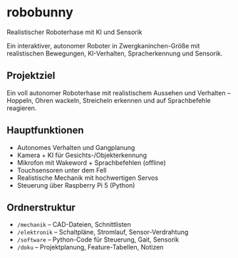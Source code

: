 # robobunny
Realistischer Roboterhase mit KI und Sensorik

Ein interaktiver, autonomer Roboter in Zwergkaninchen-Größe mit realistischen Bewegungen, KI-Verhalten, Spracherkennung und Sensorik.

## Projektziel
Ein voll autonomer Roboterhase mit realistischem Aussehen und Verhalten – Hoppeln, Ohren wackeln, Streicheln erkennen und auf Sprachbefehle reagieren.

## Hauptfunktionen
- Autonomes Verhalten und Gangplanung
- Kamera + KI für Gesichts-/Objekterkennung
- Mikrofon mit Wakeword + Sprachbefehlen (offline)
- Touchsensoren unter dem Fell
- Realistische Mechanik mit hochwertigen Servos
- Steuerung über Raspberry Pi 5 (Python)

## Ordnerstruktur
- `/mechanik` – CAD-Dateien, Schnittlisten
- `/elektronik` – Schaltpläne, Stromlauf, Sensor-Verdrahtung
- `/software` – Python-Code für Steuerung, Gait, Sensorik
- `/doku` – Projektplanung, Feature-Tabellen, Notizen